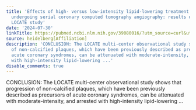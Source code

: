 ```yaml
---
title: 'Effects of high- versus low-intensity lipid-lowering treatment in patients
  undergoing serial coronary computed tomography angiography: results of the multi-center
  LOCATE study'
date: '2024-07-30'
linkTitle: https://pubmed.ncbi.nlm.nih.gov/39080016/?utm_source=curl&utm_medium=rss&utm_campaign=pubmed-2&utm_content=1FakS-2QOkCT8HsMOQP1bCRQ4YzyumYOmxmF0moLsQ3dFB1E9V&fc=20220326224207&ff=20240731181850&v=2.18.0.post9+e462414
source: heidelberg[Affiliation]
description: 'CONCLUSION: The LOCATE multi-center observational study shows that progression
  of non-calcified plaques, which have been previously described as precursors of
  acute coronary syndromes, can be attenuated with moderate-intensity, and arrested
  with high-intensity lipid-lowering ...'
disable_comments: true
---
```

CONCLUSION: The LOCATE multi-center observational study shows that progression of non-calcified plaques, which have been previously described as precursors of acute coronary syndromes, can be attenuated with moderate-intensity, and arrested with high-intensity lipid-lowering ...